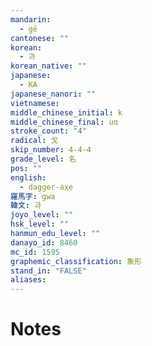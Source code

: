 ```yaml
---
mandarin:
  - gē
cantonese: ""
korean:
  - 과
korean_native: ""
japanese:
  - KA
japanese_nanori: ""
vietnamese:
middle_chinese_initial: k
middle_chinese_final: uɑ
stroke_count: "4"
radical: 戈
skip_number: 4-4-4
grade_level: 名
pos: ""
english:
  - dagger-axe
羅馬字: gwa
韓文: 과
joyo_level: ""
hsk_level: ""
hanmun_edu_level: ""
danayo_id: 8460
mc_id: 1595
graphemic_classification: 象形
stand_in: "FALSE"
aliases:
---
```


# Notes

